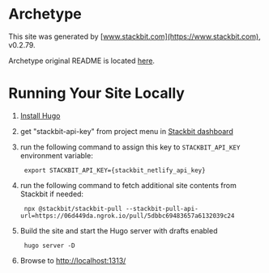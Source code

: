 # Archetype

This site was generated by [www.stackbit.com](https://www.stackbit.com), v0.2.79.

Archetype original README is located [here](./README.theme.md).

# Running Your Site Locally

1. [Install Hugo](https://gohugo.io/getting-started/quick-start/#step-1-install-hugo)

1. get "stackbit-api-key" from project menu in [Stackbit dashboard](https://app.stackbit.com/dashboard)

1. run the following command to assign this key to `STACKBIT_API_KEY` environment variable:

        export STACKBIT_API_KEY={stackbit_netlify_api_key}

1. run the following command to fetch additional site contents from Stackbit if needed:

        npx @stackbit/stackbit-pull --stackbit-pull-api-url=https://06d449da.ngrok.io/pull/5dbbc69483657a6132039c24

1. Build the site and start the Hugo server with drafts enabled

        hugo server -D

1. Browse to [http://localhost:1313/](http://localhost:1313/)
